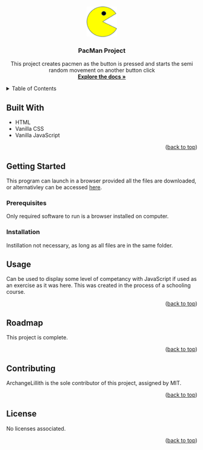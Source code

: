 <!-- Improved compatibility of back to top link: See: https://github.com/othneildrew/Best-README-Template/pull/73 -->
<a name="readme-top"></a>
<!--
*** Thanks for checking out the Best-README-Template. If you have a suggestion
*** that would make this better, please fork the repo and create a pull request
*** or simply open an issue with the tag "enhancement".
*** Don't forget to give the project a star!
*** Thanks again! Now go create something AMAZING! :D
-->



<!-- PROJECT SHIELDS -->
<!--
*** I'm using markdown "reference style" links for readability.
*** Reference links are enclosed in brackets [ ] instead of parentheses ( ).
*** See the bottom of this document for the declaration of the reference variables
*** for contributors-url, forks-url, etc. This is an optional, concise syntax you may use.
*** https://www.markdownguide.org/basic-syntax/#reference-style-links
-->

<!-- PROJECT LOGO -->
<br />
<div align="center">
  <a href="https://github.com/ArchangeLillith/PacMan-Project">
    <img src="./images/logo.png" alt="Logo" width="80" height="80">
  </a>

<h3 align="center">PacMan Project</h3>

  <p align="center">
    This project creates pacmen as the button is pressed and starts the semi random movement on another button click
    <br />
    <a href="https://github.com/ArchangeLillith/PacMan-Project"><strong>Explore the docs »</strong></a>
    <br />
  </p>
</div>



<!-- TABLE OF CONTENTS -->
<details>
  <summary>Table of Contents</summary>
  <ol>
    <li>
      <a href="#built-with">Built With</a>
    </li>
    <li>
      <a href="#getting-started">Getting Started</a>
      <ul>
        <li><a href="#prerequisites">Prerequisites</a></li>
        <li><a href="#installation">Installation</a></li>
      </ul>
    </li>
    <li><a href="#usage">Usage</a></li>
    <li><a href="#roadmap">Roadmap</a></li>
    <li><a href="#contributing">Contributing</a></li>
    <li><a href="#license">License</a></li>
  </ol>
</details>



<!-- ABOUT THE PROJECT -->
## Built With


* HTML
* Vanilla CSS
* Vanilla JavaScript

<p align="right">(<a href="#readme-top">back to top</a>)</p>



<!-- GETTING STARTED -->
## Getting Started

This program can launch in a browser provided all the files are downloaded, or alternativley can be accessed <a href="HTTPS://archangelillith.github.io/PacMan-Project">here</a>. 

### Prerequisites

Only required software to run is a browser installed on computer. 

### Installation

Instillation not necessary, as long as all files are in the same folder.

<!-- USAGE EXAMPLES -->
## Usage

Can be used to display some level of competancy with JavaScript if used as an exercise as it was here. This was created in the process of a schooling course. 


<p align="right">(<a href="#readme-top">back to top</a>)</p>



<!-- ROADMAP -->
## Roadmap

This project is complete. 

<p align="right">(<a href="#readme-top">back to top</a>)</p>



<!-- CONTRIBUTING -->
## Contributing

ArchangeLillith is the sole contributor of this project, assigned by MIT.

<p align="right">(<a href="#readme-top">back to top</a>)</p>



<!-- LICENSE -->
## License

No licenses associated. 

<p align="right">(<a href="#readme-top">back to top</a>)</p>

